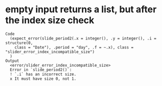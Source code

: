 # empty input returns a list, but after the index size check

    Code
      (expect_error(slide_period2(.x = integer(), .y = integer(), .i = structure(0,
        class = "Date"), .period = "day", .f = ~.x), class = "slider_error_index_incompatible_size")
      )
    Output
      <error/slider_error_index_incompatible_size>
      Error in `slide_period2()`:
      ! `.i` has an incorrect size.
      x It must have size 0, not 1.

